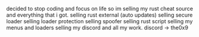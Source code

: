 decided to stop coding and focus on life so im selling my rust cheat source and everything that i got.
selling rust external (auto updates)
selling secure loader
selling loader protection
selling spoofer
selling rust script
selling my menus and loaders
selling my discord and all my work.
discord -> the0x9

